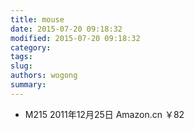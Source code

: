 ```yaml
---
title: mouse
date: 2015-07-20 09:18:32
modified: 2015-07-20 09:18:32
category: 
tags: 
slug: 
authors: wogong
summary: 
---
```


* M215
2011年12月25日 Amazon.cn ￥82

